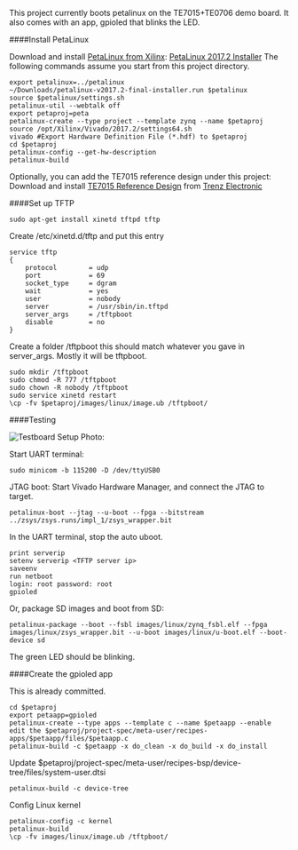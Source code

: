 ﻿This project currently boots petalinux on the TE7015+TE0706 demo board.
It also comes with an app, gpioled that blinks the LED.

####Install PetaLinux

Download and install [PetaLinux from Xilinx](https://www.xilinx.com/support/download/index.html/content/xilinx/en/downloadNav/embedded-design-tools/2017-2.html): [PetaLinux 2017.2 Installer](https://www.xilinx.com/member/forms/download/xef.html?filename=petalinux-v2017.2-final-installer.run&akdm=1)
The following commands assume you start from this project directory.

    export petalinux=../petalinux
    ~/Downloads/petalinux-v2017.2-final-installer.run $petalinux
    source $petalinux/settings.sh
    petalinux-util --webtalk off
    export petaproj=peta
    petalinux-create --type project --template zynq --name $petaproj
    source /opt/Xilinx/Vivado/2017.2/settings64.sh
    vivado #Export Hardware Definition File (*.hdf) to $petaproj
    cd $petaproj
    petalinux-config --get-hw-description
    petalinux-build
    
Optionally, you can add the TE7015 reference design under this project:
Download and install [TE7015 Reference Design](http://www.trenz-electronic.de/fileadmin/docs/Trenz_Electronic/TE0715/Reference_Design/2017.2/test_board/te0715-test_board-vivado_2017.2-build_05_20171110134232.zip) from [Trenz Electronic](https://shop.trenz-electronic.de/en/Download/?path=Trenz_Electronic/TE0715/Reference_Design/2017.2/test_board)

####Set up TFTP

	sudo apt-get install xinetd tftpd tftp

Create /etc/xinetd.d/tftp and put this entry

	service tftp
	{
		protocol        = udp
		port            = 69
		socket_type     = dgram
		wait            = yes
		user            = nobody
		server          = /usr/sbin/in.tftpd
		server_args     = /tftpboot
		disable         = no
	}

Create a folder /tftpboot this should match whatever you gave in server_args. Mostly it will be tftpboot.

	sudo mkdir /tftpboot
	sudo chmod -R 777 /tftpboot
	sudo chown -R nobody /tftpboot
	sudo service xinetd restart
	\cp -fv $petaproj/images/linux/image.ub /tftpboot/


####Testing

![Testboard Setup Photo:](https://drive.google.com/file/d/1QgnhWtieROUF3AMPLD7OoC0lsCBvR5Rs/view?usp=sharing)

Start UART terminal:

	sudo minicom -b 115200 -D /dev/ttyUSB0

JTAG boot: Start Vivado Hardware Manager, and connect the JTAG to target.

	petalinux-boot --jtag --u-boot --fpga --bitstream ../zsys/zsys.runs/impl_1/zsys_wrapper.bit

In the UART terminal, stop the auto uboot.

	print serverip
	setenv serverip <TFTP server ip>
	saveenv
	run netboot
	login: root password: root
	gpioled

Or, package SD images and boot from SD:

	petalinux-package --boot --fsbl images/linux/zynq_fsbl.elf --fpga images/linux/zsys_wrapper.bit --u-boot images/linux/u-boot.elf --boot-device sd

The green LED should be blinking.

####Create the gpioled app

This is already committed.

    cd $petaproj
    export petaapp=gpioled
    petalinux-create --type apps --template c --name $petaapp --enable
    edit the $petaproj/project-spec/meta-user/recipes-apps/$petaapp/files/$petaapp.c
    petalinux-build -c $petaapp -x do_clean -x do_build -x do_install

Update $petaproj/project-spec/meta-user/recipes-bsp/device-tree/files/system-user.dtsi

	petalinux-build -c device-tree

Config Linux kernel

	petalinux-config -c kernel
	petalinux-build
	\cp -fv images/linux/image.ub /tftpboot/

